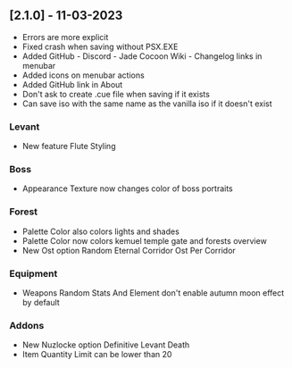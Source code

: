 ## [2.1.0] - 11-03-2023

- Errors are more explicit
- Fixed crash when saving without PSX.EXE
- Added GitHub - Discord - Jade Cocoon Wiki - Changelog links in menubar
- Added icons on menubar actions
- Added GitHub link in About
- Don't ask to create .cue file when saving if it exists
- Can save iso with the same name as the vanilla iso if it doesn't exist

### Levant
- New feature Flute Styling

### Boss
- Appearance Texture now changes color of boss portraits

### Forest
- Palette Color also colors lights and shades
- Palette Color now colors kemuel temple gate and forests overview
- New Ost option Random Eternal Corridor Ost Per Corridor

### Equipment
- Weapons Random Stats And Element don't enable autumn moon effect by default

### Addons
- New Nuzlocke option Definitive Levant Death
- Item Quantity Limit can be lower than 20
